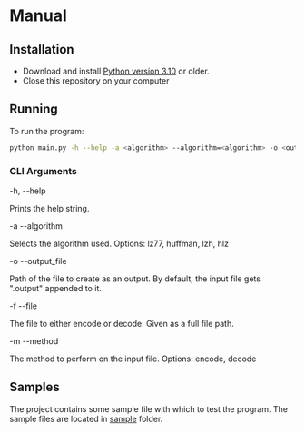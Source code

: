 # Manual

## Installation

- Download and install [Python version 3.10](https://www.python.org/downloads/) or older.
- Close this repository on your computer

## Running

To run the program:

```bash 
python main.py -h --help -a <algorithm> --algorithm=<algorithm> -o <output_file> --output_file=<output_file> -f <file> --file=<file> -m <method> --method=<method> <input>
```

### CLI Arguments

-h, --help

Prints the help string.

-a --algorithm

Selects the algorithm used.
Options: lz77, huffman, lzh, hlz

-o --output_file

Path of the file to create as an output.
By default, the input file gets ".output" appended to it.

-f --file

The file to either encode or decode.
Given as a full file path.

-m --method

The method to perform on the input file.
Options: encode, decode

## Samples

The project contains some sample file with which to test the program.
The sample files are located in [sample](https://github.com/CasimirLaine/data-compressor-python/tree/master/sample) folder.
